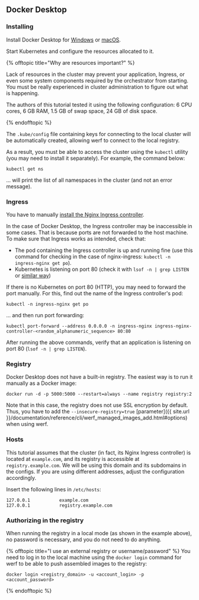 ## Docker Desktop

### Installing

Install Docker Desktop for [Windows](https://docs.docker.com/docker-for-windows/install/) or [macOS](https://docs.docker.com/docker-for-mac/install/).

Start Kubernetes and configure the resources allocated to it.

{% offtopic title="Why are resources important?" %}

Lack of resources in the cluster may prevent your application, Ingress, or even some system components required by the orchestrator from starting. You must be really experienced in cluster administration to figure out what is happening.

The authors of this tutorial tested it using the following configuration: 6 CPU cores, 6 GB RAM, 1.5 GB of swap space, 24 GB of disk space. 

{% endofftopic %}

The `.kube/config` file containing keys for connecting to the local cluster will be automatically created, allowing werf to connect to the local registry.

As a result, you must be able to access the cluster using the `kubectl` utility (you may need to install it separately). For example, the command below:

```shell
kubectl get ns
```

… will print the list of all namespaces in the cluster (and not an error message).

### Ingress

You have to manually [install the Nginx Ingress controller](https://kubernetes.github.io/ingress-nginx/deploy/).

In the case of Docker Desktop, the Ingress controller may be inaccessible in some cases. That is because ports are not forwarded to the host machine. To make sure that Ingress works as intended, check that:

- The pod containing the Ingress controller is up and running fine (use this command for checking in the case of nginx-ingress: `kubectl -n ingress-nginx get po`).
- Kubernetes is listening on port 80 (check it with `lsof -n | grep LISTEN` or [similar way](https://www.google.com/search?q=check+used+ports&oq=check+used+ports))

If there is no Kubernetes on port 80 (HTTP), you may need to forward the port manually. For this, find out the name of the Ingress controller's pod:

```shell
kubectl -n ingress-nginx get po
```

… and then run port forwarding:

```shell
kubectl port-forward --address 0.0.0.0 -n ingress-nginx ingress-nginx-controller-<random_alphanumeric_sequence> 80:80
```

After running the above commands, verify that an application is listening on port 80 (`lsof -n | grep LISTEN`).

### Registry

Docker Desktop does not have a built-in registry. The easiest way is to run it manually as a Docker image:

```shell
docker run -d -p 5000:5000 --restart=always --name registry registry:2
```

Note that in this case, the registry does not use SSL encryption by default. Thus, you have to add the `--insecure-registry=true` [parameter]({{ site.url }}/documentation/reference/cli/werf_managed_images_add.html#options) when using werf.

### Hosts

This tutorial assumes that the cluster (in fact, its Nginx Ingress controller) is located at `example.com`, and its registry is accessible at `registry.example.com`. We will be using this domain and its subdomains in the configs. If you are using different addresses, adjust the configuration accordingly.

Insert the following lines in `/etc/hosts`:

```
127.0.0.1           example.com
127.0.0.1           registry.example.com
```

### Authorizing in the registry

When running the registry in a local mode (as shown in the example above), no password is necessary, and you do not need to do anything.

{% offtopic title="I use an external registry or username/password" %}
You need to log in to the local machine using the `docker login` command for werf to be able to push assembled images to the registry:

```shell
docker login <registry_domain> -u <account_login> -p <account_password>
```
{% endofftopic %}
